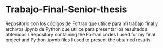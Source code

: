 # Trabajo-Final-Senior-thesis
Repositorio con los códigos de Fortran que utilice para mi trabajo final y archivos .ipynb de Python que utilice para presentar los resultados obtenidos / Repository containing the Fortran codes I used for my final project and Python .ipynb files I used to present the obtained results.
